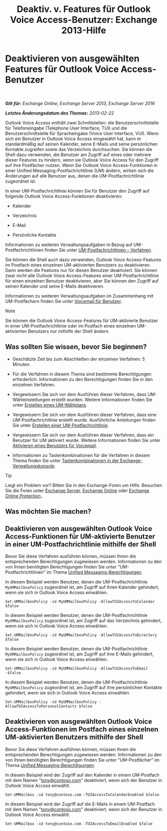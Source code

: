 ﻿---
title: 'Deaktiv. v. Features für Outlook Voice Access-Benutzer: Exchange 2013-Hilfe'
TOCTitle: Deaktivieren von ausgewählten Features für Outlook Voice Access-Benutzer
ms:assetid: 37421edf-af60-4ca9-9e8b-262b8b851607
ms:mtpsurl: https://technet.microsoft.com/de-de/library/Gg602126(v=EXCHG.150)
ms:contentKeyID: 50554770
ms.date: 05/23/2018
mtps_version: v=EXCHG.150
ms.translationtype: MT
---

# Deaktivieren von ausgewählten Features für Outlook Voice Access-Benutzer

 

_**Gilt für:** Exchange Online, Exchange Server 2013, Exchange Server 2016_

_**Letztes Änderungsdatum des Themas:** 2013-02-22_

Outlook Voice Access enthält zwei Schnittstellen: die Benutzerschnittstelle für Telefoneingabe (Telephone User Interface, TUI) und die Benutzerschnittstelle für Spracheingabe (Voice User Interface, VUI). Wenn sich ein Benutzer in Outlook Voice Access eingewählt hat, kann er standardmäßig auf seinen Kalender, seine E-Mails und seine persönlichen Kontakte zugreifen sowie das Verzeichnis durchsuchen. Sie können die Shell dazu verwenden, die Benutzer am Zugriff auf eines oder mehrere dieser Features zu hindern, wenn sie Outlook Voice Access für den Zugriff auf ihre Postfächer nutzen. Wenn Sie Outlook Voice Access-Funktionen in einer Unified Messaging-Postfachrichtlinie (UM) ändern, wirken sich die Änderungen auf alle Benutzer aus, denen die UM-Postfachrichtlinie zugeordnet ist.

In einer UM-Postfachrichtlinie können Sie für Benutzer den Zugriff auf folgende Outlook Voice Access-Funktionen deaktivieren:

  - Kalender

  - Verzeichnis

  - E-Mail

  - Persönliche Kontakte

Informationen zu weiteren Verwaltungsaufgaben in Bezug auf UM-Postfachrichtlinien finden Sie unter [UM-Postfachrichtlinien – Verfahren](https://review.docs.microsoft.com/de-de/exchange/voice-mail-unified-messaging/set-up-voice-mail/um-mailbox-policy-procedures).

Sie können die Shell auch dazu verwenden, Outlook Voice Access-Features im Postfach eines einzelnen UM-aktivierten Benutzers zu deaktivieren. Dann werden die Features nur für diesen Benutzer deaktiviert. Sie können zwar nicht alle Outlook Voice Access-Features einer UM-Postfachrichtlinie für einen einzelnen Benutzer deaktivieren, aber Sie können den Zugriff auf seinen Kalender und seine E-Mails deaktivieren.

Informationen zu weiteren Verwaltungsaufgaben im Zusammenhang mit UM-Postfächern finden Sie unter [Voicemail für Benutzer](https://review.docs.microsoft.com/de-de/exchange/voice-mail-unified-messaging/set-up-voice-mail/voice-mail-for-users).


> [!NOTE]
> Sie können die Outlook Voice Access-Features für UM-aktivierte Benutzer in einer UM-Postfachrichtlinie oder im Postfach eines einzelnen UM-aktivierten Benutzers nur mithilfe der Shell ändern.



## Was sollten Sie wissen, bevor Sie beginnen?

  - Geschätzte Zeit bis zum Abschließen der einzelnen Verfahren: 5 Minuten.

  - Für die Verfahren in diesem Thema sind bestimmte Berechtigungen erforderlich. Informationen zu den Berechtigungen finden Sie in den einzelnen Verfahren.

  - Vergewissern Sie sich vor dem Ausführen dieser Verfahren, dass UM-Wähleinstellungen erstellt wurden. Weitere Informationen finden Sie unter [Erstellen eines UM-Wählplans](https://review.docs.microsoft.com/de-de/exchange/voice-mail-unified-messaging/connect-voice-mail-system/create-um-dial-plan).

  - Vergewissern Sie sich vor dem Ausführen dieser Verfahren, dass eine UM-Postfachrichtlinie erstellt wurde. Ausführliche Anleitungen finden Sie unter [Erstellen einer UM-Postfachrichtlinie](https://review.docs.microsoft.com/de-de/exchange/voice-mail-unified-messaging/set-up-voice-mail/create-um-mailbox-policy).

  - Vergewissern Sie sich vor dem Ausführen dieser Verfahren, dass ein Benutzer für UM aktiviert wurde. Weitere Informationen finden Sie unter [Aktivieren eines Benutzers für Voicemail](https://review.docs.microsoft.com/de-de/exchange/voice-mail-unified-messaging/set-up-voice-mail/enable-a-user-for-voice-mail).

  - Informationen zu Tastenkombinationen für die Verfahren in diesem Thema finden Sie unter [Tastenkombinationen in der Exchange-Verwaltungskonsole](keyboard-shortcuts-in-the-exchange-admin-center-exchange-online-protection-help.md).


> [!TIP]
> Liegt ein Problem vor? Bitten Sie in den Exchange-Foren um Hilfe. Besuchen Sie die Foren unter <A href="https://go.microsoft.com/fwlink/p/?linkid=60612">Exchange Server</A>, <A href="https://go.microsoft.com/fwlink/p/?linkid=267542">Exchange Online</A> oder <A href="https://go.microsoft.com/fwlink/p/?linkid=285351">Exchange Online Protection</A>..



## Was möchten Sie machen?

## Deaktivieren von ausgewählten Outlook Voice Access-Funktionen für UM-aktivierte Benutzer in einer UM-Postfachrichtlinie mithilfe der Shell

Bevor Sie diese Verfahren ausführen können, müssen Ihnen die entsprechenden Berechtigungen zugewiesen werden. Informationen zu den von Ihnen benötigten Berechtigungen finden Sie unter "UM-Postfachrichtlinien" im Thema [Unified Messaging-Berechtigungen](unified-messaging-permissions-exchange-2013-help.md).

In diesem Beispiel werden Benutzer, denen die UM-Postfachrichtlinie `MyUMMailboxPolicy` zugeordnet ist, am Zugriff auf ihren Kalender gehindert, wenn sie sich in Outlook Voice Access einwählen.

    Set-UMMailboxPolicy -id MyUMMailboxPolicy -AllowTUIAccessToCalendar $false

In diesem Beispiel werden Benutzer, denen die UM-Postfachrichtlinie `MyUMMailboxPolicy` zugeordnet ist, am Zugriff auf das Verzeichnis gehindert, wenn sie sich in Outlook Voice Access einwählen.

    Set-UMMailboxPolicy -id MyUMMailboxPolicy -AllowTUIAccessToDirectory $false

In diesem Beispiel werden Benutzer, denen die UM-Postfachrichtlinie `MyUMMailboxPolicy` zugeordnet ist, am Zugriff auf ihre E-Mails gehindert, wenn sie sich in Outlook Voice Access einwählen.

    Set-UMMailboxPolicy -id MyUMMailboxPolicy -AllowTUIAccessToEmail -$false

In diesem Beispiel werden Benutzer, denen die UM-Postfachrichtlinie `MyUMMailboxPolicy` zugeordnet ist, am Zugriff auf ihre persönlichen Kontakte gehindert, wenn sie sich in Outlook Voice Access einwählen.

    Set-UMMailboxPolicy -id MyUMMailboxPolicy -AllowTUIAccessToPersonalContacts $false

## Deaktivieren von ausgewählten Outlook Voice Access-Funktionen im Postfach eines einzelnen UM-aktivierten Benutzers mithilfe der Shell

Bevor Sie diese Verfahren ausführen können, müssen Ihnen die entsprechenden Berechtigungen zugewiesen werden. Informationen zu den von Ihnen benötigten Berechtigungen finden Sie unter "UM-Postfächer" im Thema [Unified Messaging-Berechtigungen](unified-messaging-permissions-exchange-2013-help.md).

In diesem Beispiel wird der Zugriff auf den Kalender in einem UM-Postfach mit dem Namen "tony@contoso.com" deaktiviert, wenn sich der Benutzer in Outlook Voice Access einwählt.

    Set-UMMailbox -id tony@contoso.com -TUIAccessToCalendarEnabled $false

In diesem Beispiel wird der Zugriff auf die E-Mails in einem UM-Postfach mit dem Namen "tony@contoso.com" deaktiviert, wenn sich der Benutzer in Outlook Voice Access einwählt.

    Set-UMMailbox -id tony@contoso.com -TUIAccessToEmailEnabled $false

